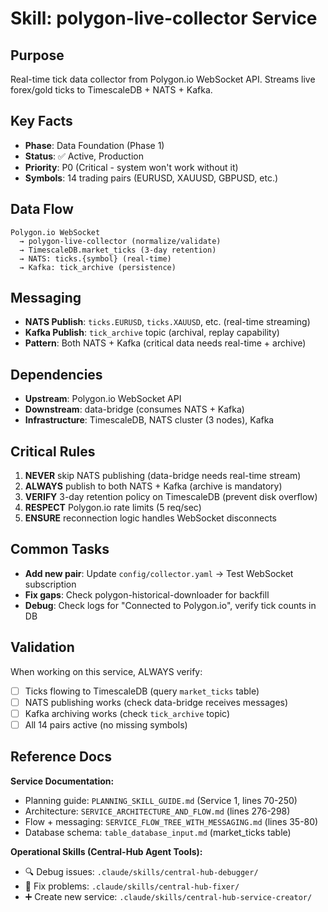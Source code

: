 # Skill: polygon-live-collector Service

## Purpose
Real-time tick data collector from Polygon.io WebSocket API. Streams live forex/gold ticks to TimescaleDB + NATS + Kafka.

## Key Facts
- **Phase**: Data Foundation (Phase 1)
- **Status**: ✅ Active, Production
- **Priority**: P0 (Critical - system won't work without it)
- **Symbols**: 14 trading pairs (EURUSD, XAUUSD, GBPUSD, etc.)

## Data Flow
```
Polygon.io WebSocket
  → polygon-live-collector (normalize/validate)
  → TimescaleDB.market_ticks (3-day retention)
  → NATS: ticks.{symbol} (real-time)
  → Kafka: tick_archive (persistence)
```

## Messaging
- **NATS Publish**: `ticks.EURUSD`, `ticks.XAUUSD`, etc. (real-time streaming)
- **Kafka Publish**: `tick_archive` topic (archival, replay capability)
- **Pattern**: Both NATS + Kafka (critical data needs real-time + archive)

## Dependencies
- **Upstream**: Polygon.io WebSocket API
- **Downstream**: data-bridge (consumes NATS + Kafka)
- **Infrastructure**: TimescaleDB, NATS cluster (3 nodes), Kafka

## Critical Rules
1. **NEVER** skip NATS publishing (data-bridge needs real-time stream)
2. **ALWAYS** publish to both NATS + Kafka (archive is mandatory)
3. **VERIFY** 3-day retention policy on TimescaleDB (prevent disk overflow)
4. **RESPECT** Polygon.io rate limits (5 req/sec)
5. **ENSURE** reconnection logic handles WebSocket disconnects

## Common Tasks
- **Add new pair**: Update `config/collector.yaml` → Test WebSocket subscription
- **Fix gaps**: Check polygon-historical-downloader for backfill
- **Debug**: Check logs for "Connected to Polygon.io", verify tick counts in DB

## Validation
When working on this service, ALWAYS verify:
- [ ] Ticks flowing to TimescaleDB (query `market_ticks` table)
- [ ] NATS publishing works (check data-bridge receives messages)
- [ ] Kafka archiving works (check `tick_archive` topic)
- [ ] All 14 pairs active (no missing symbols)

## Reference Docs

**Service Documentation:**
- Planning guide: `PLANNING_SKILL_GUIDE.md` (Service 1, lines 70-250)
- Architecture: `SERVICE_ARCHITECTURE_AND_FLOW.md` (lines 276-298)
- Flow + messaging: `SERVICE_FLOW_TREE_WITH_MESSAGING.md` (lines 35-80)
- Database schema: `table_database_input.md` (market_ticks table)

**Operational Skills (Central-Hub Agent Tools):**
- 🔍 Debug issues: `.claude/skills/central-hub-debugger/`
- 🔧 Fix problems: `.claude/skills/central-hub-fixer/`
- ➕ Create new service: `.claude/skills/central-hub-service-creator/`
